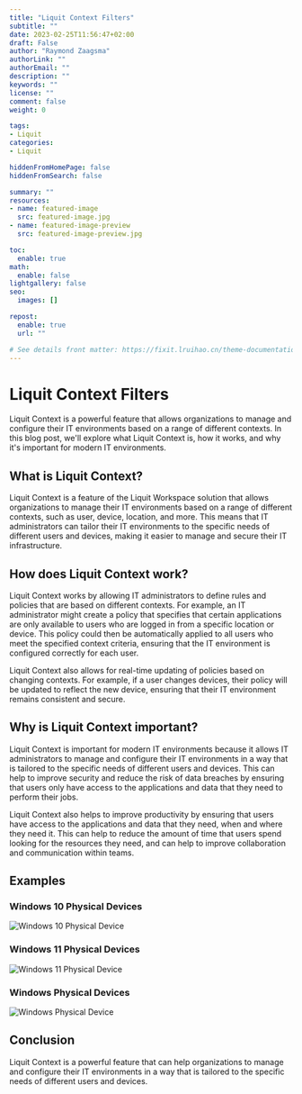 ```yaml
---
title: "Liquit Context Filters"
subtitle: ""
date: 2023-02-25T11:56:47+02:00
draft: False
author: "Raymond Zaagsma"
authorLink: ""
authorEmail: ""
description: ""
keywords: ""
license: ""
comment: false
weight: 0

tags:
- Liquit
categories:
- Liquit

hiddenFromHomePage: false
hiddenFromSearch: false

summary: ""
resources:
- name: featured-image
  src: featured-image.jpg
- name: featured-image-preview
  src: featured-image-preview.jpg

toc:
  enable: true
math:
  enable: false
lightgallery: false
seo:
  images: []

repost:
  enable: true
  url: ""

# See details front matter: https://fixit.lruihao.cn/theme-documentation-content/#front-matter
---
```


<!--more-->

# Liquit Context Filters

Liquit Context is a powerful feature that allows organizations to manage and configure their IT environments based on a range of different contexts. In this blog post, we'll explore what Liquit Context is, how it works, and why it's important for modern IT environments.

## What is Liquit Context?

Liquit Context is a feature of the Liquit Workspace solution that allows organizations to manage their IT environments based on a range of different contexts, such as user, device, location, and more. This means that IT administrators can tailor their IT environments to the specific needs of different users and devices, making it easier to manage and secure their IT infrastructure.

## How does Liquit Context work?

Liquit Context works by allowing IT administrators to define rules and policies that are based on different contexts. For example, an IT administrator might create a policy that specifies that certain applications are only available to users who are logged in from a specific location or device. This policy could then be automatically applied to all users who meet the specified context criteria, ensuring that the IT environment is configured correctly for each user.

Liquit Context also allows for real-time updating of policies based on changing contexts. For example, if a user changes devices, their policy will be updated to reflect the new device, ensuring that their IT environment remains consistent and secure.

## Why is Liquit Context important?

Liquit Context is important for modern IT environments because it allows IT administrators to manage and configure their IT environments in a way that is tailored to the specific needs of different users and devices. This can help to improve security and reduce the risk of data breaches by ensuring that users only have access to the applications and data that they need to perform their jobs.

Liquit Context also helps to improve productivity by ensuring that users have access to the applications and data that they need, when and where they need it. This can help to reduce the amount of time that users spend looking for the resources they need, and can help to improve collaboration and communication within teams.

## Examples

### Windows 10 Physical Devices

![Windows 10 Physical Device](/images/W10_Physical_Device.png)

### Windows 11 Physical Devices

![Windows 11 Physical Device](/images/W11_Physical_Device.png)

### Windows Physical Devices

![Windows Physical Device](/images/Win_Physical_Device.png)



## Conclusion

Liquit Context is a powerful feature that can help organizations to manage and configure their IT environments in a way that is tailored to the specific needs of different users and devices.